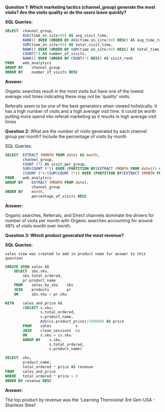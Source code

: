 **Question 1: Which marketing tactics (channel_group) generate the most visits? Are the visits quality or do the users leave quickly?**

**SQL Queries:**
 
```sql
SELECT	channel_group,
		AVG(time_on_site/60) AS avg_visit_time,
		RANK() OVER (ORDER BY AVG(time_on_site/60) DESC) AS avg_time_rank,
		SUM(time_on_site/60) AS total_visit_time,
		RANK() OVER (ORDER BY SUM(time_on_site/60) DESC) AS total_time_rank,
		COUNT(*) AS number_of_visits,
		RANK() OVER (ORDER BY COUNT(*) DESC) AS visit_rank
FROM	web_analytics
GROUP BY	channel_group
ORDER BY	number_of_visits DESC
```

**Answer:**

Organic searches result in the most visits but have one of the lowest average visit times indicating these may not be 'quality' visits.

Referalls seem to be one of the best generators when viewed holistically. It has a high number of visits and a high average visit time. It could be worth putting more spend into referall marketing as it results in high average visit times


**Question 2:**
What are the number of visits generated by each channel group per month? Include the percentage of visits by month

SQL Queries:
```sql
SELECT	EXTRACT (MONTH FROM date) AS month,
		channel_group,
		COUNT (*) AS visit_per_group,
		SUM(COUNT (*)) OVER (PARTITION BY(EXTRACT (MONTH FROM date))) AS visits_per_month,
		(COUNT (*)/(SUM(COUNT (*)) OVER (PARTITION BY(EXTRACT (MONTH FROM date)))))*100 AS percentage_of_visits
FROM	web_analytics
GROUP BY 	EXTRACT (MONTH FROM date),
			channel_group
ORDER BY	month,
			percentage_of_visits DESC
```

**Answer:**

Organic searches, Referrals, and Direct channels dominate the drivers for number of visits per month with Organic searches accounting for around 48% of visits month over month.


**Question 3: Which product generated the most revenue?**

**SQL Queries:**

`sales view was created to add in product name for answer to this question`
```sql
CREATE VIEW sales AS
	SELECT	sbs.sku,
		sbs.total_ordered,
		pr.product_name
	FROM	sales_by_sku	sbs
	JOIN	products		pr
	ON		sbs.sku = pr.sku
```
```sql
WITH	sales_and_price AS
		(SELECT	s.sku,
				s.total_ordered,
				s.product_name,
				AVG(cs.product_price)/1000000 AS price
		FROM	sales			s
		JOIN	clean_sessions	cs
		ON		s.sku = cs.sku
		GROUP BY	s.sku,
					s.total_ordered,
					s.product_name)

SELECT	sku,
		product_name,
		total_ordered * price AS revenue
FROM	sales_and_price
WHERE	total_ordered * price > 0
ORDER BY revenue DESC
```

**Answer:**

The top product by revenue was the 'Learning Thermostat 3rd Gen-USA - Stainless Steel'





